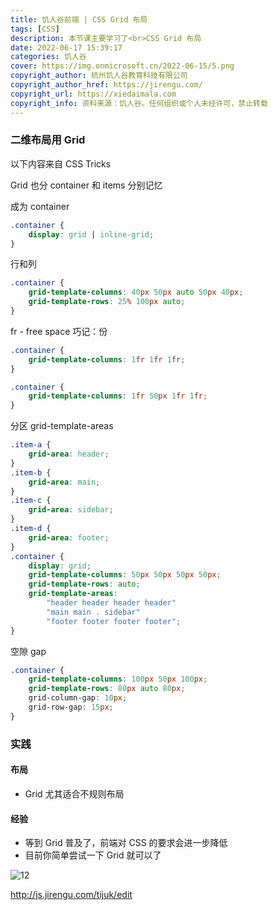 ```yaml
---
title: 饥人谷前端 | CSS Grid 布局
tags: [CSS]
description: 本节课主要学习了<br>CSS Grid 布局
date: 2022-06-17 15:39:17
categories: 饥人谷
cover: https://img.onmicrosoft.cn/2022-06-15/5.png
copyright_author: 杭州饥人谷教育科技有限公司
copyright_author_href: https://jirengu.com/
copyright_url: https://xiedaimala.com
copyright_info: 资料来源：饥人谷。任何组织或个人未经许可，禁止转载
---
```


### 二维布局用 Grid

以下内容来自 CSS Tricks

Grid 也分 container 和 items
分别记忆

成为 container

```CSS
.container {
    display: grid | inline-grid;
}
```

行和列
```CSS
.container {
    grid-template-columns: 40px 50px auto 50px 40px;
    grid-template-rows: 25% 100px auto;
}
```
fr - free space 巧记：份

```css
.container {
    grid-template-columns: 1fr 1fr 1fr;
}
```

```css
.container {
    grid-template-columns: 1fr 50px 1fr 1fr;
}
```

分区 grid-template-areas 

```css
.item-a {
    grid-area: header;
}
.item-b {
    grid-area: main;
}
.item-c {
    grid-area: sidebar;
}
.item-d {
    grid-area: footer;
}
.container {
    display: grid;
    grid-template-columns: 50px 50px 50px 50px;
    grid-template-rows: auto;
    grid-template-areas: 
        "header header header header"
        "main main . sidebar"
        "footer footer footer footer";
}
```

空隙 gap

```css
.container {
    grid-template-columns: 100px 50px 100px;
    grid-template-rows: 80px auto 80px;
    grid-column-gap: 10px;
    grid-row-gap: 15px;
}
```

### 实践
#### 布局
- Grid 尤其适合不规则布局
#### 经验
- 等到 Grid 普及了，前端对 CSS 的要求会进一步降低
- 目前你简单尝试一下 Grid 就可以了

![12](https://img.onmicrosoft.cn/2022-06-17/12.png)

http://js.jirengu.com/tijuk/edit